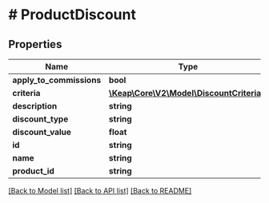 # # ProductDiscount

## Properties

Name | Type | Description | Notes
------------ | ------------- | ------------- | -------------
**apply_to_commissions** | **bool** |  | [optional]
**criteria** | [**\Keap\Core\V2\Model\DiscountCriteria[]**](DiscountCriteria.md) |  | [optional]
**description** | **string** |  | [optional]
**discount_type** | **string** |  | [optional]
**discount_value** | **float** |  | [optional]
**id** | **string** |  | [optional]
**name** | **string** |  | [optional]
**product_id** | **string** |  | [optional]

[[Back to Model list]](../../README.md#models) [[Back to API list]](../../README.md#endpoints) [[Back to README]](../../README.md)
